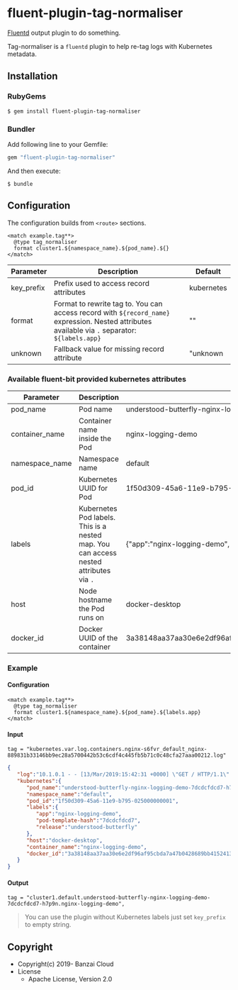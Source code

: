 # fluent-plugin-tag-normaliser

[Fluentd](https://fluentd.org/) output plugin to do something.

Tag-normaliser is a `fluentd` plugin to help re-tag logs with Kubernetes metadata. 

## Installation

### RubyGems

```
$ gem install fluent-plugin-tag-normaliser
```

### Bundler

Add following line to your Gemfile:

```ruby
gem "fluent-plugin-tag-normaliser"
```

And then execute:

```
$ bundle
```

## Configuration

The configuration builds from `<route>` sections.

```
<match example.tag**>
  @type tag_normaliser
  format cluster1.${namespace_name}.${pod_name}.${}
</match>
```

| Parameter | Description | Default |
|-----------|-------------|---------|
| key_prefix | Prefix used to access record attributes | kubernetes |
| format | Format to rewrite tag to. You can access record with `${record_name}` expression. Nested attributes available via `.` separator: `${labels.app}` | "" |
| unknown | Fallback value for missing record attribute | "unknown |

### Available fluent-bit provided kubernetes attributes

| Parameter | Description | Example |
|-----------|-------------|---------|
| pod_name | Pod name | understood-butterfly-nginx-logging-demo-7dcdcfdcd7-h7p9n |
| container_name | Container name inside the Pod | nginx-logging-demo |
| namespace_name | Namespace name | default |
| pod_id | Kubernetes UUID for Pod | 1f50d309-45a6-11e9-b795-025000000001  |
| labels | Kubernetes Pod labels. This is a nested map. You can access nested attributes via `.`  | {"app":"nginx-logging-demo", "pod-template-hash":"7dcdcfdcd7" }  |
| host | Node hostname the Pod runs on | docker-desktop |
| docker_id | Docker UUID of the container | 3a38148aa37aa30e6e2df96af95cbda7a47b0428689bb4152413f4be25532fda |


### Example

#### Configuration

```
<match example.tag**>
  @type tag_normaliser
  format cluster1.${namespace_name}.${pod_name}.${labels.app}
</match>
```

#### Input

```
tag = "kubernetes.var.log.containers.nginx-s6fvr_default_nginx-889831b33146bb9ec28a5700442b53c6cdf4c445fb5b71c0c48cfa27aaa00212.log"
```

```json
{  
   "log":"10.1.0.1 - - [13/Mar/2019:15:42:31 +0000] \"GET / HTTP/1.1\" 200 612 \"-\" \"kube-probe/1.13\" \"-\"\n",
   "kubernetes":{
      "pod_name":"understood-butterfly-nginx-logging-demo-7dcdcfdcd7-h7p9n",
      "namespace_name":"default",
      "pod_id":"1f50d309-45a6-11e9-b795-025000000001",
      "labels":{  
         "app":"nginx-logging-demo",
         "pod-template-hash":"7dcdcfdcd7",
         "release":"understood-butterfly"
      },
      "host":"docker-desktop",
      "container_name":"nginx-logging-demo",
      "docker_id":"3a38148aa37aa30e6e2df96af95cbda7a47b0428689bb4152413f4be25532fda"
   }
}
```

#### Output

```
tag = "cluster1.default.understood-butterfly-nginx-logging-demo-7dcdcfdcd7-h7p9n.nginx-logging-demo",
```


> You can use the plugin without Kubernetes labels just set `key_prefix` to empty string.

## Copyright

* Copyright(c) 2019- Banzai Cloud
* License
  * Apache License, Version 2.0
